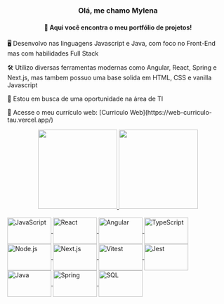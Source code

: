 <h3 align="center"> Olá, me chamo Mylena </h3>
<h4 align="center">👋 Aqui você encontra o meu portfólio de projetos!</h4>

<p>🖥️ Desenvolvo nas linguagens Javascript e Java, com foco no Front-End mas com habilidades Full Stack </p>
<p>🛠️ Utilizo diversas ferramentas modernas como Angular, React, Spring e Next.js, mas tambem possuo uma base solida em HTML, CSS e vanilla Javascript</p>
<p>🎯 Estou em busca de uma oportunidade na área de TI</p>
<p>📃 Acesse o meu currículo web: [Curriculo Web](https://web-curriculo-tau.vercel.app/)</p>
  

<div align="center">
  <a href="https://github.com/mylenaverspeelt">
  <img height="180em" src="https://github-readme-stats.vercel.app/api?username=mylenaverspeelt&theme=highcontrast&show_icons=true&hide_border=false&count_private=true"/>
  <img height="180em" src="https://github-readme-stats.vercel.app/api/top-langs/?username=mylenaverspeelt&theme=highcontrast&show_icons=true&hide_border=false&layout=compact"/>
</div>

<div style="display: inline_block"><br>
  <img align="center" alt="JavaScript" height="60" width="100" src="https://cdn.jsdelivr.net/gh/devicons/devicon/icons/javascript/javascript-original.svg">
  <img align="center" alt="React" height="60" width="100" src="https://cdn.jsdelivr.net/gh/devicons/devicon/icons/react/react-original.svg">
  <img align="center" alt="Angular" height="60" width="100" src="https://cdn.jsdelivr.net/gh/devicons/devicon/icons/angularjs/angularjs-original.svg">
   <img align="center" alt="TypeScript" height="60" width="100" src="https://cdn.jsdelivr.net/gh/devicons/devicon/icons/typescript/typescript-original.svg">
   <img align="center" alt="Node.js" height="60" width="100" src="https://cdn.jsdelivr.net/gh/devicons/devicon/icons/nodejs/nodejs-original.svg">
  <img align="center" alt="Next.js" height="60" width="100" src="https://cdn.jsdelivr.net/gh/devicons/devicon/icons/nextjs/nextjs-original-wordmark.svg">
  <img align="center" alt="Vitest" height="60" width="100" src="https://cdn.jsdelivr.net/gh/devicons/devicon/icons/jest/jest-plain.svg">
   <img align="center" alt="Jest" height="60" width="100" src="https://cdn.jsdelivr.net/gh/devicons/devicon/icons/vitest/vitest-original.svg">
<img align="center" alt="Java" height="60" width="100" src="https://cdn.jsdelivr.net/gh/devicons/devicon/icons/java/java-original.svg">
    <img align="center" alt="Spring" height="60" width="100" src="https://cdn.jsdelivr.net/gh/devicons/devicon/icons/spring/spring-original.svg">
    <img align="center" alt="SQL" height="60" width="100" src="https://cdn.jsdelivr.net/gh/devicons/devicon/icons/mysql/mysql-original.svg">
  </div>
